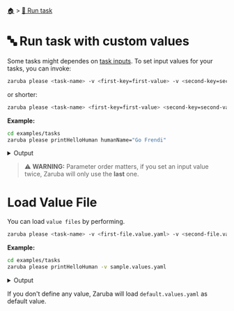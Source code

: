 <!--startTocHeader-->
[🏠](../README.md) > [🏃 Run task](README.md)
# 🔤 Run task with custom values
<!--endTocHeader-->

Some tasks might dependes on [task inputs](../core-concepts/task/task-inputs.md). To set input values for your tasks, you can invoke:

```bash
zaruba please <task-name> -v <first-key=first-value> -v <second-key=second-value>
```

or shorter:


```bash
zaruba please <task-name> <first-key=first-value> <second-key=second-value>
```

__Example:__

<!--startCode-->
```bash
cd examples/tasks
zaruba please printHelloHuman humanName="Go Frendi"
```
 
<details>
<summary>Output</summary>
 
```````
Job Starting...
 Elapsed Time: 1.567µs
 Current Time: 14:43:01
  Run  'printHelloHuman' command on /home/gofrendi/zaruba/docs/examples/tasks
   printHelloHuman       14:43:01.668 hello Go Frendi
  Successfully running  'printHelloHuman' command
  Job Running...
 Elapsed Time: 102.433068ms
 Current Time: 14:43:01
  
  Job Complete!!! 
  Terminating
  Job Ended...
 Elapsed Time: 212.681082ms
 Current Time: 14:43:01
zaruba please printHelloHuman  -v 'humanName=Go Frendi'
```````
</details>
<!--endCode-->

> ⚠️ __WARNING:__ Parameter order matters, if you set an input value twice, Zaruba will only use the __last__ one.

# Load Value File

You can load `value files` by performing.

```bash
zaruba please <task-name> -v <first-file.value.yaml> -v <second-file.value.yaml>
```

__Example:__

<!--startCode-->
```bash
cd examples/tasks
zaruba please printHelloHuman -v sample.values.yaml
```
 
<details>
<summary>Output</summary>
 
```````
Job Starting...
 Elapsed Time: 1.295µs
 Current Time: 14:43:02
  Run  'printHelloHuman' command on /home/gofrendi/zaruba/docs/examples/tasks
   printHelloHuman       14:43:02.02  hello Avogadro
  Successfully running  'printHelloHuman' command
  Job Running...
 Elapsed Time: 101.540207ms
 Current Time: 14:43:02
  
  Job Complete!!! 
  Terminating
  Job Ended...
 Elapsed Time: 211.833257ms
 Current Time: 14:43:02
zaruba please printHelloHuman  -v 'sample.values.yaml'
```````
</details>
<!--endCode-->

If you don't define any value, Zaruba will load `default.values.yaml` as default value.

<!--startTocSubTopic-->
<!--endTocSubTopic-->